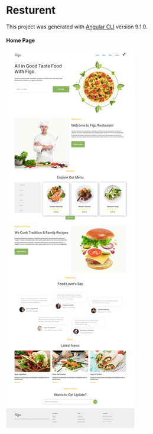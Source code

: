 # Resturent

This project was generated with [Angular CLI](https://github.com/angular/angular-cli) version 9.1.0.

#### Home Page
![Landing_page](./src/assets/img/fullDemo.png)
